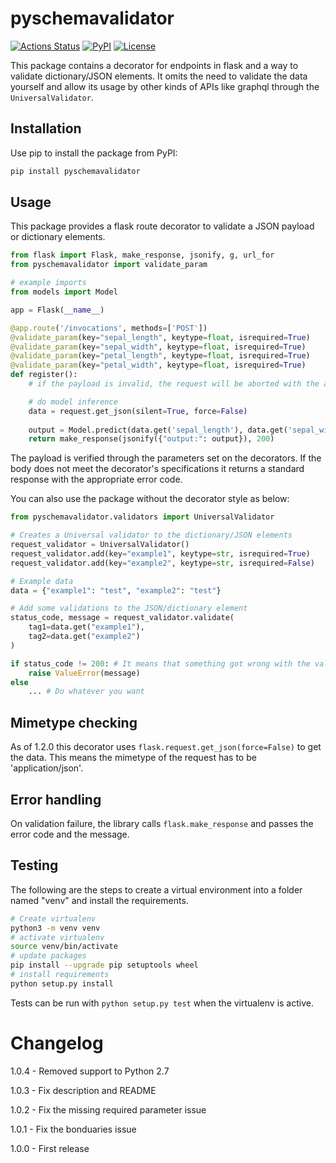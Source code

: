 # pyschemavalidator

[![Actions Status](https://github.com/albarsil/pyschemavalidator/workflows/Tests/badge.svg?branch=master)](https://github.com/albarsil/pyschemavalidator/actions/workflows/tests.yml)
[![PyPI](https://img.shields.io/pypi/v/pyschemavalidator?color=g)](https://pypi.org/project/pyschemavalidator/)
[![License](https://img.shields.io/badge/license-MIT-purple)](https://github.com/albarsil/pyschemavalidator/blob/master/LICENSE)

This package contains a decorator for endpoints in flask and a way to validate dictionary/JSON elements. 
It omits the need to validate the data yourself and allow its usage by other kinds of APIs like graphql through the `UniversalValidator`.

## Installation

Use pip to install the package from PyPI:

```bash
pip install pyschemavalidator
```

## Usage

This package provides a flask route decorator to validate a JSON payload or dictionary elements.

```python
from flask import Flask, make_response, jsonify, g, url_for
from pyschemavalidator import validate_param

# example imports
from models import Model

app = Flask(__name__)

@app.route('/invocations', methods=['POST'])
@validate_param(key="sepal_length", keytype=float, isrequired=True)
@validate_param(key="sepal_width", keytype=float, isrequired=True)
@validate_param(key="petal_length", keytype=float, isrequired=True)
@validate_param(key="petal_width", keytype=float, isrequired=True)
def register():
    # if the payload is invalid, the request will be aborted with the appropriate error code

    # do model inference
    data = request.get_json(silent=True, force=False)
    
    output = Model.predict(data.get('sepal_length'), data.get('sepal_width'), data.get('petal_length'), data.get('petal_width'))
    return make_response(jsonify({"output:": output}), 200)
```

The payload is verified through the parameters set on the decorators. If the body does not meet the decorator's specifications it returns a standard response with the appropriate error code.

You can also use the package without the decorator style as below:

```python
from pyschemavalidator.validators import UniversalValidator

# Creates a Universal validator to the dictionary/JSON elements
request_validator = UniversalValidator()
request_validator.add(key="example1", keytype=str, isrequired=True)
request_validator.add(key="example2", keytype=str, isrequired=False)

# Example data
data = {"example1": "test", "example2": "test"}

# Add some validations to the JSON/dictionary element
status_code, message = request_validator.validate(
    tag1=data.get("example1"),
    tag2=data.get("example2")
)

if status_code != 200: # It means that something got wrong with the validation
    raise ValueError(message)
else
    ... # Do whatever you want
```


## Mimetype checking

As of 1.2.0 this decorator uses `flask.request.get_json(force=False)` to get the data. This means the mimetype of the request has to be 'application/json'.

## Error handling

On validation failure, the library calls `flask.make_response` and passes the error code and the message.

## Testing

The following are the steps to create a virtual environment into a folder named "venv" and install the requirements.

```bash
# Create virtualenv
python3 -m venv venv
# activate virtualenv
source venv/bin/activate
# update packages
pip install --upgrade pip setuptools wheel
# install requirements
python setup.py install
```

Tests can be run with `python setup.py test` when the virtualenv is active.

# Changelog

1.0.4 - Removed support to Python 2.7

1.0.3 - Fix description and README

1.0.2 - Fix the missing required parameter issue

1.0.1 - Fix the bonduaries issue

1.0.0 - First release
